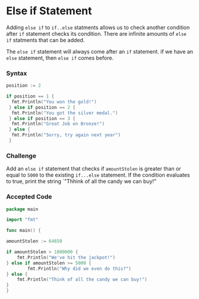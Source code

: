 # Else if Statement

Adding `else if` to `if..else` statments allows us to check another condition after `if` statement checks its condition. There are infinite amounts of `else if` statments
that can be added.

The `else if` statement will always come after an `if` statement. if we have an `else` statement, then `else if` comes before.

### Syntax

```go
position := 2

if position == 1 {
  fmt.Println("You won the gold!")
 } else if position == 2 {
  fmt.Println("You got the silver medal.")
 } else if position == 3 {
  fmt.Println("Great Job on Bronze!")
 } else {
  fmt.Println("Sorry, try again next year")
 }
 ```
### Challenge

Add an `else if` statement that checks if `amountStolen` is greater than or equal to `5000` to the existing `if...else` statement.
If the condition evaluates to true, print the string `"Thhink of all the candy we can buy!"

### Accepted Code

```go
package main

import "fmt"

func main() {

amountStolen := 64650

if amountStolen > 1000000 {
	fmt.Println("We've hit the jackpot!")
} else if amountStolen >= 5000 {
		fmt.Println("Why did we even do this?")
} else {
    fmt.Println("Think of all the candy we can buy!")
}
}
```
